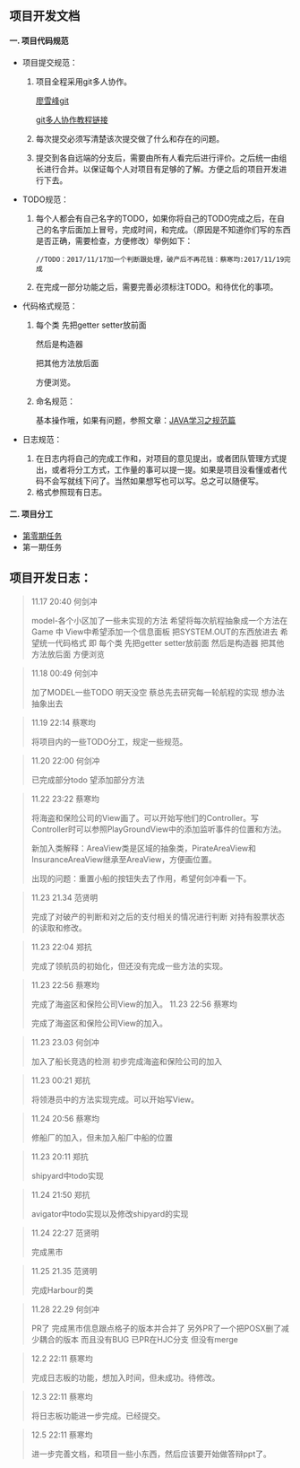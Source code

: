 ## 项目开发文档
#### 一. 项目代码规范

- 项目提交规范：

  1. 项目全程采用git多人协作。

     [廖雪峰git](https://www.liaoxuefeng.com/wiki/0013739516305929606dd18361248578c67b8067c8c017b000#0)

     [git多人协作教程链接](http://www.jianshu.com/p/c59abffb39d0)

  2. 每次提交必须写清楚该次提交做了什么和存在的问题。

  3. 提交到各自远端的分支后，需要由所有人看完后进行评价。之后统一由组长进行合并。以保证每个人对项目有足够的了解。方便之后的项目开发进行下去。


- TODO规范：
  1. 每个人都会有自己名字的TODO，如果你将自己的TODO完成之后，在自己的名字后面加上冒号，完成时间，和完成。（原因是不知道你们写的东西是否正确，需要检查，方便修改）举例如下：
     ```
     //TODO：2017/11/17加一个判断跟处理，破产后不再花钱：蔡寒均:2017/11/19完成
     ```
  2. 在完成一部分功能之后，需要完善必须标注TODO。和待优化的事项。

- 代码格式规范：

   1. 每个类 先把getter setter放前面 

      然后是构造器 

      把其他方法放后面 

      方便浏览。

   2. 命名规范：

      基本操作哦，如果有问题，参照文章：[JAVA学习之规范篇](http://www.jianshu.com/p/45325263c17d)

- 日志规范：

   1. 在日志内将自己的完成工作和，对项目的意见提出，或者团队管理方式提出，或者将分工方式，工作量的事可以提一提。如果是项目没看懂或者代码不会写就线下问了。当然如果想写也可以写。总之可以随便写。
   2. 格式参照现有日志。


#### 二. 项目分工

- [第零期任务](http://www.jianshu.com/p/1db5454e95f3)
- 第一期任务

## 项目开发日志：

> 11.17	20:40	何剑冲
>
> model-各个小区加了一些未实现的方法 希望将每次航程抽象成一个方法在Game 中 View中希望添加一个信息面板 把SYSTEM.OUT的东西放进去
> 希望统一代码格式 即 每个类 先把getter setter放前面 然后是构造器 把其他方法放后面 方便浏览

>11.18	00:49	何剑冲
>
>加了MODEL一些TODO 明天没空 蔡总先去研究每一轮航程的实现 想办法抽象出去

> 11.19	22:14	蔡寒均
>
> 将项目内的一些TODO分工，规定一些规范。

> 11.20	22:00	何剑冲
>
> 已完成部分todo 望添加部分方法

> 11.22	23:22	蔡寒均
>
> 将海盗和保险公司的View画了。可以开始写他们的Controller。写Controller时可以参照PlayGroundView中的添加监听事件的位置和方法。
>
> 新加入类解释：AreaView类是区域的抽象类，PirateAreaView和InsuranceAreaView继承至AreaView，方便画位置。
>
> 出现的问题：重置小船的按钮失去了作用，希望何剑冲看一下。

>11.23 21.34 范贤明
>
>完成了对破产的判断和对之后的支付相关的情况进行判断 对持有股票状态的读取和修改。

> 11.23 22:04 郑抗
>
> 完成了领航员的初始化，但还没有完成一些方法的实现。

>11.23  22:56 蔡寒均
>
>完成了海盗区和保险公司View的加入。
>11.23  22:56 蔡寒均
>
>完成了海盗区和保险公司View的加入。

>11.23 23.03 何剑冲
>
>加入了船长竞选的检测 初步完成海盗和保险公司的加入

> 11.23 00:21 郑抗
>
> 将领港员中的方法实现完成。可以开始写View。

>11.24  20:56 蔡寒均
>
>修船厂的加入，但未加入船厂中船的位置

>11.23 20:11 郑抗
>
>shipyard中todo实现

>11.24 21:50 郑抗
>
>avigator中todo实现以及修改shipyard的实现

>11.24 22:27 范贤明
>
>完成黑市

>11.25 21.35 范贤明
>
>完成Harbour的类

>11.28 22.29 何剑冲
>
>PR了 完成黑市信息跟点格子的版本并合并了 另外PR了一个把POSX删了减少耦合的版本 而且没有BUG 已PR在HJC分支 但没有merge

> 12.2 22:11  蔡寒均
>
> 完成日志板的功能，想加入时间，但未成功。待修改。

> 12.3 22:11 蔡寒均
>
> 将日志板功能进一步完成。已经提交。

> 12.5 22:11 蔡寒均
>
> 进一步完善文档，和项目一些小东西，然后应该要开始做答辩ppt了。